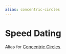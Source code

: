 ```yaml
---
alias: concentric-circles
---
```

# Speed Dating

Alias for [Concentric Circles](concentric-circles.md).